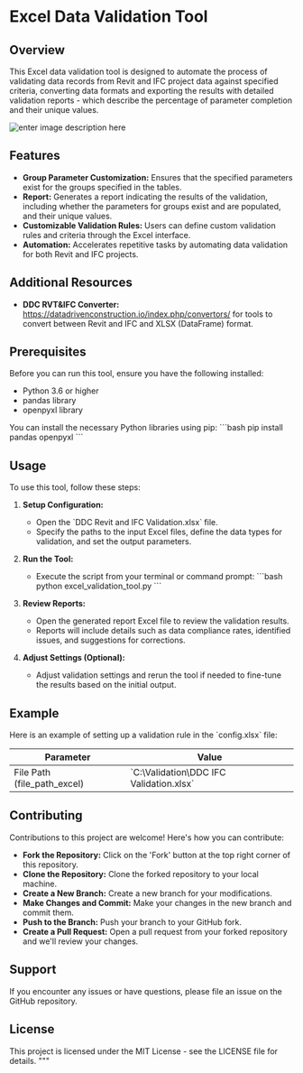 # Excel Data Validation Tool

## Overview
This Excel data validation tool is designed to automate the process of validating data records from Revit and IFC project data against specified criteria, converting data formats and exporting the results with detailed validation reports - which describe the percentage of parameter completion and their unique values. 


![enter image description here](https://datadrivenconstruction.io/wp-content/uploads/2024/07/Validation-Revit-and-IFC-.jpg)


## Features
- **Group Parameter Customization:** Ensures that the specified parameters exist for the groups specified in the tables.
- **Report:** Generates a report indicating the results of the validation, including whether the parameters for groups exist and are populated, and their unique values.
- **Customizable Validation Rules:** Users can define custom validation rules and criteria through the Excel interface.
- **Automation:** Accelerates repetitive tasks by automating data validation for both Revit and IFC projects.

## Additional Resources

-   **DDC RVT&IFC Converter:** https://datadrivenconstruction.io/index.php/convertors/ for tools to convert between Revit and IFC and XLSX (DataFrame) format.


## Prerequisites
Before you can run this tool, ensure you have the following installed:
- Python 3.6 or higher
- pandas library
- openpyxl library


You can install the necessary Python libraries using pip:
\`\`\`bash
pip install pandas openpyxl
\`\`\`

## Usage
To use this tool, follow these steps:

1. **Setup Configuration:**
   - Open the \`DDC Revit and IFC Validation.xlsx\` file.
   - Specify the paths to the input Excel files, define the data types for validation, and set the output parameters.

2. **Run the Tool:**
   - Execute the script from your terminal or command prompt:
     \`\`\`bash
     python excel_validation_tool.py
     \`\`\`

3. **Review Reports:**
   - Open the generated report Excel file to review the validation results.
   - Reports will include details such as data compliance rates, identified issues, and suggestions for corrections.

4. **Adjust Settings (Optional):**
   - Adjust validation settings and rerun the tool if needed to fine-tune the results based on the initial output.

## Example
Here is an example of setting up a validation rule in the \`config.xlsx\` file:

| Parameter          | Value                  |
| ------------------ | ---------------------- |
| File Path (file_path_excel)            | \`C:\Validation\DDC IFC Validation.xlsx\`   



## Contributing
Contributions to this project are welcome! Here's how you can contribute:
- **Fork the Repository:** Click on the 'Fork' button at the top right corner of this repository.
- **Clone the Repository:** Clone the forked repository to your local machine.
- **Create a New Branch:** Create a new branch for your modifications.
- **Make Changes and Commit:** Make your changes in the new branch and commit them.
- **Push to the Branch:** Push your branch to your GitHub fork.
- **Create a Pull Request:** Open a pull request from your forked repository and we'll review your changes.

## Support
If you encounter any issues or have questions, please file an issue on the GitHub repository.

## License
This project is licensed under the MIT License - see the LICENSE file for details.
"""
